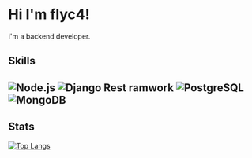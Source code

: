 # Hi I'm flyc4!
I'm a backend developer. 

## Skills 

![Node.js](https://img.shields.io/badge/Node.js-339933?style=for-the-badge&logo=nodedotjs&logoColor=white) 
![Django Rest ramwork](https://img.shields.io/badge/django%20rest-ff1709?style=for-the-badge&logo=django&logoColor=white)
![PostgreSQL](https://img.shields.io/badge/PostgreSQL-316192?style=for-the-badge&logo=postgresql&logoColor=white)
![MongoDB](https://img.shields.io/badge/MongoDB-4EA94B?style=for-the-badge&logo=mongodb&logoColor=white) 
--- 

## Stats
[![Top Langs](https://github-readme-stats.vercel.app/api/top-langs/?username=flyc4)](https://github.com/flyc4/github-readme-stats) 



